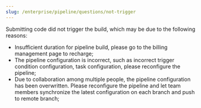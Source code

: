 ```yaml
---
slug: /enterprise/pipeline/questions/not-trigger
---
```



Submitting code did not trigger the build, which may be due to the following reasons:

- Insufficient duration for pipeline build, please go to the billing management page to recharge;
- The pipeline configuration is incorrect, such as incorrect trigger condition configuration, task configuration, please reconfigure the pipeline;
- Due to collaboration among multiple people, the pipeline configuration has been overwritten. Please reconfigure the pipeline and let team members synchronize the latest configuration on each branch and push to remote branch;